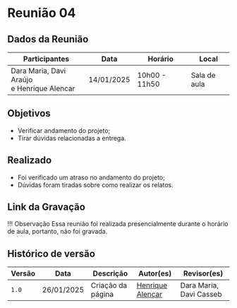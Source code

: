# Reunião 04

## Dados da Reunião

|                  Participantes                  |    Data    |    Horário    |    Local     |
| ----------------------------------------------- | ---------- | ------------- | ------------ |
| Dara Maria, Davi Araújo <br> e Henrique Alencar | 14/01/2025 | 10h00 - 11h50 | Sala de aula |

## Objetivos 

* Verificar andamento do projeto;
* Tirar dúvidas relacionadas a entrega.

## Realizado

* Foi verificado um atraso no andamento do projeto;
* Dúvidas foram tiradas sobre como realizar os relatos.

## Link da Gravação

!!! Observação
    Essa reunião foi realizada presencialmente durante o horário de aula, portanto, não foi gravada.

## Histórico de versão

| Versão | Data       | Descrição                                | Autor(es)                                                                                       | Revisor(es)                                                                                                                                    |
| ------ | ---------- | ---------------------------------------- | ----------------------------------------------------------------------------------------------- | ---------------------------------------------------------------------------------------------------------------------------------------------- |
| `1.0`  | 26/01/2025 | Criação da página                     | [Henrique Alencar](https://github.com/henryqma) | Dara Maria, Davi Casseb |